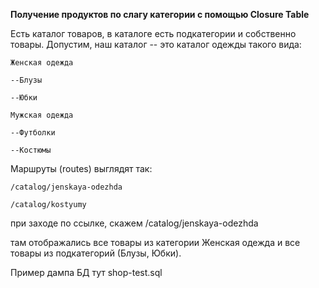 **Получение продуктов по слагу категории c помощью Closure Table**

Есть каталог товаров, в каталоге есть подкатегории и собственно товары.
Допустим, наш каталог -- это каталог одежды такого вида:

```
Женская одежда

--Блузы

--Юбки

Мужская одежда

--Футболки

--Костюмы
```

Маршруты (routes) выглядят так:

```
/catalog/jenskaya-odezhda

/catalog/kostyumy
```

при заходе по ссылке, скажем /catalog/jenskaya-odezhda

там отображались все товары из категории Женская одежда 
и все товары из подкатегорий (Блузы, Юбки).

Пример дампа БД тут shop-test.sql